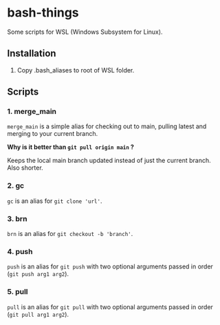 # bash-things

Some scripts for WSL (Windows Subsystem for Linux).

## Installation
1. Copy .bash_aliases to root of WSL folder.

## Scripts

### 1. merge_main
`merge_main` is a simple alias for checking out to main, pulling latest and merging to your current branch.

**Why is it better than `git pull origin main` ?**

Keeps the local main branch updated instead of just the current branch. Also shorter.

### 2. gc
`gc` is an alias for `git clone 'url'`.

### 3. brn
`brn` is an alias for `git checkout -b 'branch'`.

### 4. push
`push` is an alias for `git push` with two optional arguments passed in order (`git push arg1 arg2`).

### 5. pull
`pull` is an alias for `git pull` with two optional arguments passed in order (`git pull arg1 arg2`).
